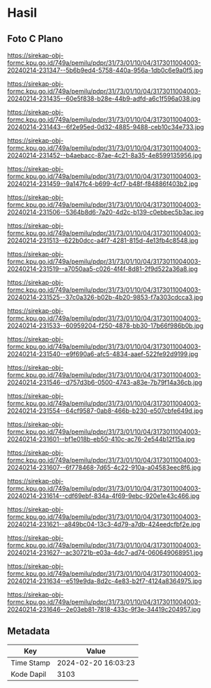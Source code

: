 # Hasil

## Foto C Plano

https://sirekap-obj-formc.kpu.go.id/749a/pemilu/pdpr/31/73/01/10/04/3173011004003-20240214-231347--5b6b9ed4-5758-440a-956a-1db0c6e9a0f5.jpg

https://sirekap-obj-formc.kpu.go.id/749a/pemilu/pdpr/31/73/01/10/04/3173011004003-20240214-231435--60e5f838-b28e-44b9-adfd-a6c1f596a038.jpg

https://sirekap-obj-formc.kpu.go.id/749a/pemilu/pdpr/31/73/01/10/04/3173011004003-20240214-231443--6f2e95ed-0d32-4885-9488-ceb10c34e733.jpg

https://sirekap-obj-formc.kpu.go.id/749a/pemilu/pdpr/31/73/01/10/04/3173011004003-20240214-231452--b4aebacc-87ae-4c21-8a35-4e8599135956.jpg

https://sirekap-obj-formc.kpu.go.id/749a/pemilu/pdpr/31/73/01/10/04/3173011004003-20240214-231459--9a147fc4-b699-4cf7-b48f-f84886f403b2.jpg

https://sirekap-obj-formc.kpu.go.id/749a/pemilu/pdpr/31/73/01/10/04/3173011004003-20240214-231506--5364b8d6-7a20-4d2c-b139-c0ebbec5b3ac.jpg

https://sirekap-obj-formc.kpu.go.id/749a/pemilu/pdpr/31/73/01/10/04/3173011004003-20240214-231513--622b0dcc-a4f7-4281-815d-4e13fb4c8548.jpg

https://sirekap-obj-formc.kpu.go.id/749a/pemilu/pdpr/31/73/01/10/04/3173011004003-20240214-231519--a7050aa5-c026-4f4f-8d81-2f9d522a36a8.jpg

https://sirekap-obj-formc.kpu.go.id/749a/pemilu/pdpr/31/73/01/10/04/3173011004003-20240214-231525--37c0a326-b02b-4b20-9853-f7a303cdcca3.jpg

https://sirekap-obj-formc.kpu.go.id/749a/pemilu/pdpr/31/73/01/10/04/3173011004003-20240214-231533--60959204-f250-4878-bb30-17b66f986b0b.jpg

https://sirekap-obj-formc.kpu.go.id/749a/pemilu/pdpr/31/73/01/10/04/3173011004003-20240214-231540--e9f690a6-afc5-4834-aaef-522fe92d9199.jpg

https://sirekap-obj-formc.kpu.go.id/749a/pemilu/pdpr/31/73/01/10/04/3173011004003-20240214-231546--d757d3b6-0500-4743-a83e-7b79f14a36cb.jpg

https://sirekap-obj-formc.kpu.go.id/749a/pemilu/pdpr/31/73/01/10/04/3173011004003-20240214-231554--64cf9587-0ab8-466b-b230-e507cbfe649d.jpg

https://sirekap-obj-formc.kpu.go.id/749a/pemilu/pdpr/31/73/01/10/04/3173011004003-20240214-231601--bf1e018b-eb50-410c-ac76-2e544b12f15a.jpg

https://sirekap-obj-formc.kpu.go.id/749a/pemilu/pdpr/31/73/01/10/04/3173011004003-20240214-231607--6f778468-7d65-4c22-910a-a04583eec8f6.jpg

https://sirekap-obj-formc.kpu.go.id/749a/pemilu/pdpr/31/73/01/10/04/3173011004003-20240214-231614--cdf69ebf-834a-4f69-9ebc-920e1e43c466.jpg

https://sirekap-obj-formc.kpu.go.id/749a/pemilu/pdpr/31/73/01/10/04/3173011004003-20240214-231621--a849bc04-13c3-4d79-a7db-424eedcfbf2e.jpg

https://sirekap-obj-formc.kpu.go.id/749a/pemilu/pdpr/31/73/01/10/04/3173011004003-20240214-231627--ac30721b-e03a-4dc7-ad74-060649068951.jpg

https://sirekap-obj-formc.kpu.go.id/749a/pemilu/pdpr/31/73/01/10/04/3173011004003-20240214-231634--e519e9da-8d2c-4e83-b2f7-4124a8364975.jpg

https://sirekap-obj-formc.kpu.go.id/749a/pemilu/pdpr/31/73/01/10/04/3173011004003-20240214-231646--2e03eb81-7818-433c-9f3e-34419c204957.jpg


## Metadata

| Key        | Value               |
| ---------- | ------------------- |
| Time Stamp | 2024-02-20 16:03:23 |
| Kode Dapil | 3103                |



